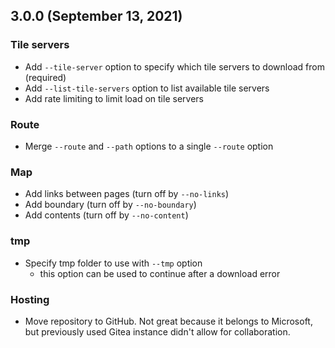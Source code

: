 ## 3.0.0 (September 13, 2021)

### Tile servers

* Add `--tile-server` option to specify which tile servers to download from (required)
* Add `--list-tile-servers` option to list available tile servers
* Add rate limiting to limit load on tile servers


### Route

* Merge `--route` and `--path` options to a single `--route` option


### Map

* Add links between pages (turn off by `--no-links`)
* Add boundary (turn off by `--no-boundary`)
* Add contents (turn off by `--no-content`)


### tmp

* Specify tmp folder to use with `--tmp` option
  * this option can be used to continue after a download error


### Hosting

* Move repository to GitHub. Not great because it belongs to Microsoft, but previously used Gitea instance didn't allow for collaboration.
